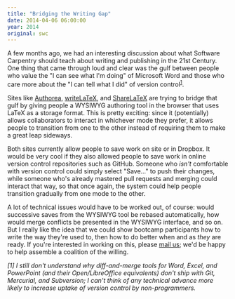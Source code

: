 ```yaml
---
title: "Bridging the Writing Gap"
date: 2014-04-06 06:00:00
year: 2014
original: swc
---
```

<p>
  A few months ago,
  we had an interesting discussion
  about what Software Carpentry should teach about writing and publishing in the 21st Century.
  One thing that came through loud and clear was the gulf between
  people who value the "I can see what I'm doing" of Microsoft Word
  and those who care more about the "I can tell what I did" of version control<sup><a href="#1">1</a></sup>.
</p>
<p>
  Sites like
  <a href="https://authorea.com/">Authorea</a>,
  <a href="https://www.writelatex.com/">writeLaTeX</a>,
  and <a href="https://www.sharelatex.com/">ShareLaTeX</a>
  are trying to bridge that gulf by giving people
  a WYSIWYG authoring tool in the browser
  that uses LaTeX as a storage format.
  This is pretty exciting:
  since it (potentially) allows collaborators to interact in whichever mode they prefer,
  it allows people to transition from one to the other instead of requiring them to make a great leap sideways.
</p>
<p>
  Both sites currently allow people to save work on site or in Dropbox.
  It would be very cool if they also allowed people to save work in online version control repositories
  such as GitHub.
  Someone who <em>isn't</em> comfortable with version control
  could simply select "Save..." to push their changes,
  while someone who's already mastered pull requests and merging could interact that way,
  so that once again,
  the system could help people transition gradually from one mode to the other.
</p>
<p>
  A lot of technical issues would have to be worked out, of course:
  would successive saves from the WYSIWYG tool be rebased automatically,
  how would merge conflicts be presented in the WYSIWYG interface,
  and so on.
  But I really like the idea that we could show bootcamp participants
  how to write the way they're used to,
  then how to do better when and as <em>they</em> are ready.
  If you're interested in working on this,
  please <a href="mailto:{{site.contact}}">mail us</a>;
  we'd be happy to help assemble a coalition of the willing.
</p>
<p id="1"><em>
    [1]
    I still don't understand why diff-and-merge tools for Word, Excel, and PowerPoint
    (and their Open/LibreOffice equivalents)
    don't ship with Git, Mercurial, and Subversion;
    I can't think of any technical advance more likely to increase uptake of version control by non-programmers.
</em></p>
